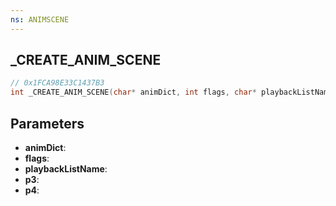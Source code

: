 ```yaml
---
ns: ANIMSCENE
---
```

## _CREATE_ANIM_SCENE

```c
// 0x1FCA98E33C1437B3
int _CREATE_ANIM_SCENE(char* animDict, int flags, char* playbackListName, BOOL p3, BOOL p4);
```

## Parameters
* **animDict**:
* **flags**:
* **playbackListName**:
* **p3**:
* **p4**:
